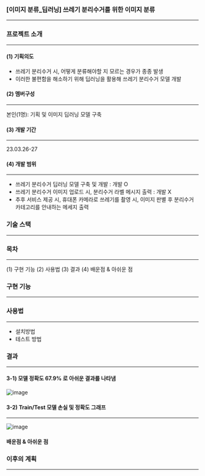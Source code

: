 ### [이미지 분류_딥러닝] 쓰레기 분리수거를 위한 이미지 분류
---

### 프로젝트 소개
---

#### (1) 기획의도
* 쓰레기 분리수거 시, 어떻게 분류해야할 지 모르는 경우가 종종 발생
* 이러한 불편함을 해소하기 위해 딥러닝을 활용해 쓰레기 분리수거 모델 개발

#### (2) 멤버구성
---
본인(1명): 기획 및 이미지 딥러닝 모델 구축 

#### (3) 개발 기간
---
23.03.26-27

#### (4) 개발 범위
---
* 쓰레기 분리수거 딥러닝 모델 구축 및 개발 : 개발 O
* 쓰레기 분리수거 이미지 업로드 시, 분리수거 라벨 메시지 출력 : 개발 X 
* 추후 서비스 제공 시, 휴대폰 카메라로 쓰레기를 촬영 시, 이미지 판별 후 분리수거 카테고리를 안내하는 메세지 출력


### 기술 스택
---


### 목차
---
(1) 구현 기능
(2) 사용법
(3) 결과
(4) 배운점 & 아쉬운 점


### 구현 기능
---

### 사용법
---
* 설치방법
* 테스트 방법

### 결과
---
#### 3-1) 모델 정확도 67.9% 로 아쉬운 결과를 나타냄

![image](https://user-images.githubusercontent.com/122415320/235335209-b12f9abe-8fc1-45cb-8ba2-e818aefc01c5.png)

#### 3-2) Train/Test 모델 손실 및 정확도 그래프
---
![image](https://user-images.githubusercontent.com/122415320/235335200-0b291aec-0bc4-418b-acf3-0d2668fd2c7a.png)



#### 배운점 & 아쉬운 점


### 이후의 계획
---


